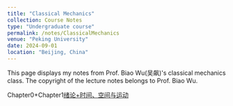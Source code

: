 ```yaml
---
title: "Classical Mechanics"
collection: Course Notes
type: "Undergraduate course"
permalink: /notes/ClassicalMechanics
venue: "Peking University"
date: 2024-09-01
location: "Beijing, China"
---
```


This page displays my notes from Prof. Biao Wu(吴飙)'s classical mechanics class. The copyright of the lecture notes belongs to Prof. Biao Wu. 

Chapter0+Chapter1[绪论+时间、空间与运动](../files/CourseNotes/ClassicalMechanics/Chapter1绪论+Chapter2时间、空间与运动.pdf)
